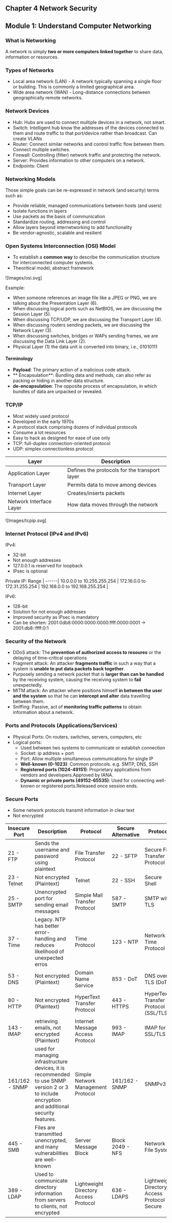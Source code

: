 Chapter 4 Network Security
---------

## Module 1: Understand Computer Networking
### What is Networking
A network is simply **two or more computers linked together** to share data, information or resources.

### Types of Networks
* Local area network (LAN) - A network typically spanning a single floor or building. This is commonly a limited geographical area.
* Wide area network (WAN) - Long-distance connections between geographically remote networks.

### Network Devices
* Hub: Hubs are used to connect multiple devices in a network, not smart.
* Switch: Intelligent hub know the addresses of the devices connected to them and route traffic to that port/device rather than broadcast. Can create VLANs
* Router: Connect similar networks and control traffic flow between them. Connect multiple switches.
* Firewall: Controlling (filter) network traffic and protecting the network.
* Server: Provides information to other computers on a network. 
* Endpoints: Client

### Networking Models
Those simple goals can be re-expressed in network (and security) terms such as:
* Provide reliable, managed communications between hosts (and users)
* Isolate functions in layers
* Use packets as the basis of communication
* Standardize routing, addressing and control
* Allow layers beyond internetworking to add functionality
* Be vendor-agnostic, scalable and resilient

### Open Systems Interconnection (OSI) Model
* To establish a **common way** to describe the communication structure for interconnected computer systems.
* Theoritical model, abstract framework

![Images/osi.svg]

Example:
* When someone references an image file like a JPEG or PNG, we are talking about the Presentation Layer (6). 
* When discussing logical ports such as NetBIOS, we are discussing the Session Layer (5).
* When discussing TCP/UDP, we are discussing the Transport Layer (4).
* When discussing routers sending packets, we are discussing the Network Layer (3). 
* When discussing switches, bridges or WAPs sending frames, we are discussing the Data Link Layer (2). 
* Physical Layer (1) the data unit is converted into binary, i.e., 01010111

#### Terminology
* **Payload**: The primary action of a malicious code attack.
* ** Encapsulation**: Bundling data and methods, can also refer as packing or hiding in another data structure.
* **de-encapsulation**: The opposite process of encapsulation, in which bundles of data are unpacked or revealed.

### TCP/IP
* Most widely used protocol
* Developed in the early 1970s
* A protocol stack comprising dozens of individual protocols
* Consume a lot resources
* Easy to hack as designed for ease of use only
* TCP: full-duplex connection-oriented protocol
* UDP: simplex connectionless protocol

Layer | Description |
------|-------------|
Application Layer | Defines the protocols for the transport layer |
Transport Layer | Permits data to move among devices |
Internet Layer  | Creates/inserts packets |
Network Interface Layer | How data moves through the network |

![Images/tcpip.svg]

### Internet Protocol (IPv4 and IPv6)
IPv4:
* 32-bit
* Not enough addresses
* 127.0.0.1 is reserved for loopback
* IPsec is optional

Private IP:
Range |
------|
10.0.0.0 to 10.255.255.254 |
172.16.0.0 to 172.31.255.254  |
192.168.0.0 to 192.168.255.254  |

IPv6:
* 128-bit
* Solution for not enough addresses
* Improved security as IPsec is mandatory
* Can be shorten: 2001:0db8:0000:0000:0000:ffff:0000:0001 -> 2001:db8::ffff:0:1

### Security of the Network
* DDoS attack: The **prevention of authorized access to resoures** or the delaying of time-critical operations
* Fragment attack: An attacker **fragments traffic** in such a way that a system is **unable to put data packets back together**.
* Purposely sending a network packet that is **larger than can be handled** by the receiving system, causing the receiving system to **fail** unexpectedly.
* MITM attack: An attacker where positions himself **in between the user and the system** so that he can **intercept and alter** data travelling between them.
* Sniffing: Passive, act of **monitoring traffic patterns** to obtain information about a network.

### Ports and Protocols (Applications/Services)
* Physical Ports: On routers, switches, servers, computers, etc
* Logical ports: 
	* Used between two systems to communicate or establish connection
	* Socket: ip address + port 
	* Port: Allow multiple simultaneous communications for single IP
	* **Well-known (0-1023)**: Common protocols. e.g. SMTP, DNS, SSH
	* **Registered ports (1024-49151)**: Proprietary applications from vendors and developers.Approved by IANA.
	* **Dynamic or private ports (49152-65535)**: Used for connecting well-known or registered ports.Released once session ends.
	
### Secure Ports
* Some network protocols transmit information in clear text
* Not encrypted


Insecure Port | Description | Protocol | Secure Alternative | Protocol |
--------------|-------------|----------|--------------------|----------|
21 - FTP | Sends the username and password using plaintext | File Transfer Protocol | 22 - SFTP | Secure File Transfer Protocol |
23 - Telnet | Not encrypted (Plaintext) | Telnet | 22 - SSH | Secure Shell |
25 - SMTP | Unencrypted port for sending email messages | Simple Mail Transfer Protocol | 587 - SMTP | SMTP with TLS |
37 - Time | Legacy. NTP has better error-handling and reduces likelihood of unexpected erros | Time Protocol | 123 - NTP | Network Time Protocol |
53 - DNS | Not encrypted (Plaintext) | Domain Name Service | 853 - DoT | DNS over TLS (DoT) |
80 - HTTP | Not encrypted (Plaintext) | HyperText Transfer Protocol | 443 - HTTPS | HyperText Transfer Protocol (SSL/TLS) |
143 - IMAP | retrieving emails, not encrypted (Plaintext) | Internet Message Access Protocol | 993 - IMAP | 	IMAP for SSL/TLS |
161/162 - SNMP | used for managing infrastructure devices, it is recommended to use SNMP version 2 or 3 to include encryption and additional security features. | Simple Network Management Protocol | 161/162 - SNMP | SNMPv3 |
445 - SMB | Files are transmitted unencrypted, and many vulnerabilities are well-known | Server Message Block |  Block	2049 - NFS | Network File System |
389 - LDAP | Used to communicate directory information from servers to clients, not encrypted | Lightweight Directory Access Protocol | 636 - LDAPS | 	Lightweight Directory Access Protocol Secure |

